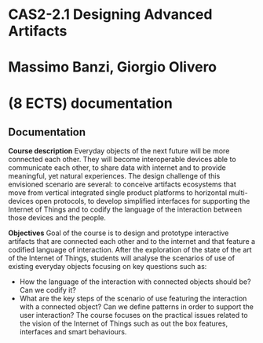 CAS2-2.1 Designing Advanced Artifacts  
==============
Massimo Banzi, Giorgio Olivero 
==============
(8 ECTS) documentation 
==============

Documentation
--------

**Course description**
Everyday objects of the next future will be more connected each other. They will become interoperable
devices able to communicate each other, to share data with internet and to provide
meaningful, yet natural experiences. The design challenge of this envisioned scenario
are several: to conceive artifacts ecosystems that move from vertical integrated single product
platforms to horizontal multi-devices open protocols, to develop simplified interfaces
for supporting the Internet of Things and to codify the language of the interaction between
those devices and the people.


**Objectives**
Goal of the course is to design and prototype interactive artifacts that are connected each
other and to the internet and that feature a codified language of interaction.
After the exploration of the state of the art of the Internet of Things, students will
analyse the scenarios of use of existing everyday objects focusing on key questions such as:
- How the language of the interaction with connected objects should be? Can we codify it?
- What are the key steps of the scenario of use featuring the interaction with a connected
object? Can we define patterns in order to support the user interaction?
The course focuses on the practical issues related to the vision of the Internet of Things
such as out the box features, interfaces and smart behaviours.


